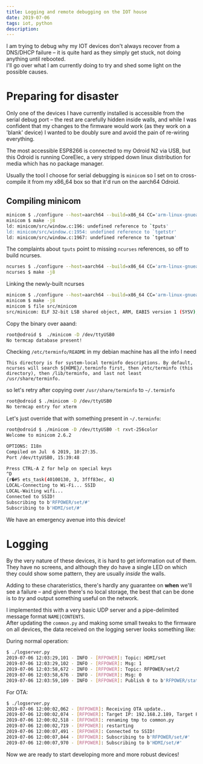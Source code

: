 ```yaml
---
title: Logging and remote debugging on the IOT house
date: 2019-07-06
tags: iot, python
description: 
---
```

I am trying to debug why my IOT devices don't always recover from a DNS/DHCP failure &ndash; it is quite hard as they simply get stuck, not doing anything until rebooted.   
I'll go over what I am currently doing to try and shed some light on the possible causes.

# Preparing for disaster

Only one of the devices I have currently installed is accessible from the serial debug port &ndash; the rest are carefully hidden inside walls, and while I was confident that
my changes to the firmware would work (as they work on a 'blank' device) I wanted to be doubly sure and avoid the pain of re-wiring everything.

The most accessible ESP8266 is connected to my Odroid N2 via USB, but this Odroid is running CoreElec, a very stripped down linux distribution for media which has no package manager.


Usually the tool I choose for serial debugging is `minicom` so I set on to cross-compile it from my x86\_64 box so that it'd run on the aarch64 Odroid.

## Compiling minicom


```bash
minicom $ ./configure --host=aarch64 --build=x86_64 CC='arm-linux-gnueabihf-gcc-8'
minicom $ make -j8
ld: minicom/src/window.c:196: undefined reference to `tputs'
ld: minicom/src/window.c:1954: undefined reference to `tgetstr'
ld: minicom/src/window.c:1967: undefined reference to `tgetnum'
```

The complaints about `tputs` point to missing `ncurses` references, so off to build ncurses.

```bash
ncurses $ ./configure --host=aarch64 --build=x86_64 CC='arm-linux-gnueabihf-gcc-8'
ncurses $ make -j8
```

Linking the newly-built ncurses

```bash
minicom $ ./configure --host=aarch64 --build=x86_64 CC='arm-linux-gnueabihf-gcc-8 -L~/git/ncurses/lib'
minicom $ make -j8
minicom $ file src/minicom
src/minicom: ELF 32-bit LSB shared object, ARM, EABI5 version 1 (SYSV), dynamically linked, interpreter /lib/ld-linux-armhf.so.3, BuildID[sha1]=4a85f2b5e2e7d0a48214743265505cc23b461a7e, for GNU/Linux 3.2.0, with debug_info, not stripped
```

Copy the binary over aaand:

```bash
root@odroid $  ./minicom -D /dev/ttyUSB0
No termcap database present!
```

Checking `/etc/terminfo/README` in my debian machine has all the info I need

```
This directory is for system-local terminfo descriptions. By default,
ncurses will search ${HOME}/.terminfo first, then /etc/terminfo (this
directory), then /lib/terminfo, and last not least /usr/share/terminfo.
```

so let's retry after copying over `/usr/share/terminfo` to `~/.terminfo`

```bash
root@odroid $ ./minicom -D /dev/ttyUSB0
No termcap entry for xterm
```

Let's just override that with something present in `~/.terminfo`:
```bash
root@odroid $ ./minicom -D /dev/ttyUSB0 -t rxvt-256color
Welcome to minicom 2.6.2

OPTIONS: I18n
Compiled on Jul  6 2019, 10:27:35.
Port /dev/ttyUSB0, 15:39:48

Press CTRL-A Z for help on special keys
^D
{r�#5 ets_task(40100130, 3, 3fff83ec, 4)
LOCAL-Connecting to Wi-Fi... SSID
LOCAL-Waiting wifi...
Connected to SSID!
Subscribing to b'RFPOWER/set/#'
Subscribing to b'HDMI/set/#'
```

We have an emergency avenue into this device!

# Logging

By the very nature of these devices, it is hard to get information out of them. They have no screens, and although they do have a single LED on which they could show
some pattern, they are usually *inside* the walls.  

Adding to these charateristics, there's hardly any guarantee on **when** we'll see a failure &ndash; and given there's no local storage, the best that can be done is to *try* and output something useful on the network.  

I implemented this with a very basic UDP server and a pipe-delimited message format `NAME|CONTENTS`.  
After updating the `common.py` and making some small tweaks to the firmware on all devices, the data received on the logging server looks something like:

During normal operation:  

```bash
$ ./logserver.py
2019-07-06 12:03:29,101 - INFO - [RFPOWER]: Topic: HDMI/set
2019-07-06 12:03:29,102 - INFO - [RFPOWER]: Msg: 1
2019-07-06 12:03:58,672 - INFO - [RFPOWER]: Topic: RFPOWER/set/2
2019-07-06 12:03:58,676 - INFO - [RFPOWER]: Msg: 0
2019-07-06 12:03:59,109 - INFO - [RFPOWER]: Publish 0 to b'RFPOWER/state/2'
```

For OTA:  

```bash
$ ./logserver.py
2019-07-06 12:00:02,062 - [RFPOWER]: Receiving OTA update..
2019-07-06 12:00:02,074 - [RFPOWER]: Target IP: 192.168.2.189, Target Port: 1233, Local filename: common.py, hash: 3471ff7786fb04d064e555e6588ca3d74f6b111a
2019-07-06 12:00:02,518 - [RFPOWER]: renaming tmp to common.py
2019-07-06 12:00:02,719 - [RFPOWER]: restarting
2019-07-06 12:00:07,491 - [RFPOWER]: Connected to SSID!
2019-07-06 12:00:07,844 - [RFPOWER]: Subscribing to b'RFPOWER/set/#'
2019-07-06 12:00:07,970 - [RFPOWER]: Subscribing to b'HDMI/set/#'
```

Now we are ready to start developing more and more robust devices!
